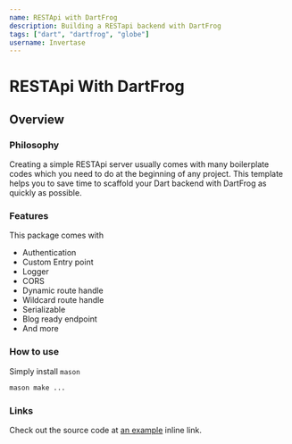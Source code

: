 ```yaml
---
name: RESTApi with DartFrog
description: Building a RESTapi backend with DartFrog
tags: ["dart", "dartfrog", "globe"]
username: Invertase
---
```


# RESTApi With DartFrog

## Overview

### Philosophy

Creating a simple RESTApi server usually comes with many boilerplate codes which you need to do at the beginning of any project. This template helps you to save time to scaffold your Dart backend with DartFrog as quickly as possible.

### Features

This package comes with

- Authentication
- Custom Entry point
- Logger
- CORS
- Dynamic route handle
- Wildcard route handle
- Serializable
- Blog ready endpoint
- And more

### How to use

Simply install `mason`

```bash
mason make ... 
```

### Links

Check out the source code at [an example](http://example.com/) inline link.
